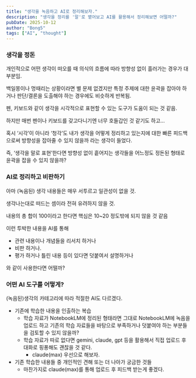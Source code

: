 ```yaml
---
title: "생각을 녹음하고 AI로 정리해보자."
description: "생각을 정리를 '말'로 뱉어보고 AI를 활용해서 정리해보면 어떨까?"
pubDate: 2025-10-12
author: "Bong5"
tags: ["AI", "thought"]
---
```


### 생각을 정돈

개인적으로 어떤 생각이 떠오를 때 의식의 흐름에 따라 방향성 없이 흘러가는 경우가 대부분임.

백일몽이나 멍때리는 상황이라면 별 문제 없겠지만 특정 주제에 대한 윤곽을 잡아야 하거나 판단/결론을 도출해야 하는 경우에도 비슷하게 반복됨.

펜, 키보드와 같이 생각을 시각적으로 표현할 수 있는 도구가 도움이 되는 것 같음.

하지만 매번 펜이나 키보드를 갖고다니기엔 너무 호들갑인 것 같기도 하고…

혹시 ‘시각’이 아니라 ‘청각’도 내가 생각을 어떻게 정리하고 있는지에 대한 빠른 피드백으로써 방향성을 잡아줄 수 있지 않을까 라는 생각이 들었다.

즉, ‘생각을 말로 표현’한다면 방향성 없이 흩어지는 생각들을 어느정도 정돈된 형태로 윤곽을 잡을 수 있지 않을까?

### AI로 정리하고 비판하기

아마 (녹음된) 생각 내용들은 매우 서투르고 일관성이 없을 것.

생각나는대로 떠드는 셈이라 전혀 유려하지 않을 것.

내용의 총 합이 100이라고 한다면 핵심은 10~20 정도밖에 되지 않을 것 같음

이런 투박한 내용을 AI를 통해

- 관련 내용이나 개념들을 리서치 하거나
- 비판 하거나.
- 평가 하거나 틀린 내용 등이 있다면 덧붙여서 설명하거나

와 같이 사용한다면 어떨까?

### 어떤 AI 도구를 어떻게?

(녹음된)생각의 카테고리에 따라 적절한 AI도 다르겠다.

- 기존에 학습한 내용을 인출하는 복습
    - 학습 자료가 NotebookLM에 정리된 형태라면 그대로 NotebookLM에 녹음을 업로드 하고 기존의 학습 자료들을 바탕으로 부족하거나 덧붙여야 하는 부분들을 검토할 수 있지 않을까?
    - 학습 자료가 따로 없다면 gemini, claude, gpt 등을 활용해서 직접 업로드 후 대화로 핑퐁해도 괜찮을 것 같다.
        - claude(max) 우선으로 해보자.
- 기존 학습한 내용들 중 개인적인 견해 또는 더 나아가 궁금한 것들
    - 마찬가지로 claude(max)를 통해 업로드 후 피드백 받는게 좋겠다.

